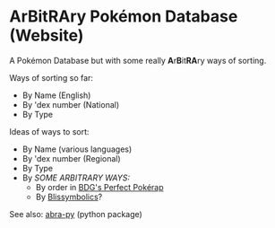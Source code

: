 # ArBitRAry Pokémon Database (Website)
A Pokémon Database but with some really **A**r**B**it**RA**ry ways of sorting.

Ways of sorting so far:
 - By Name (English)
 - By 'dex number (National)
 - By Type

Ideas of ways to sort:
 - By Name (various languages)
 - By 'dex number (Regional)
 - By Type
 - By *SOME ARBITRARY WAYS:*
   - By order in [BDG's Perfect Pokérap](https://www.youtube.com/watch?v=2cT6ULpScZA)
   - By [Blissymbolics](http://blissymbolics.github.io/blissymbols/blissviewer-demo.html)?
   
See also: [abra-py](https://github.com/NickatGIHS/abra-py) (python package)
